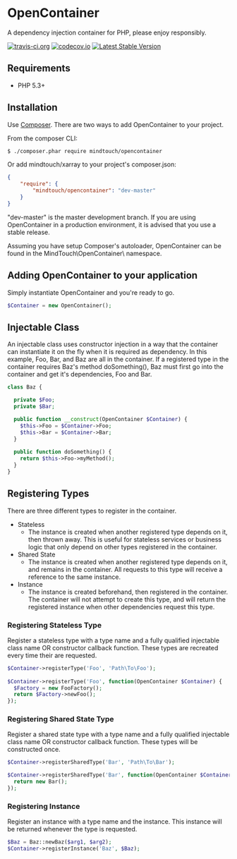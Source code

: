 # OpenContainer
A dependency injection container for PHP, please enjoy responsibly.

[![travis-ci.org](https://travis-ci.org/MindTouch/OpenContainer.svg?branch=master)](https://travis-ci.org/MindTouch/OpenContainer)
[![codecov.io](https://codecov.io/github/MindTouch/OpenContainer/coverage.svg?branch=master)](https://codecov.io/github/MindTouch/OpenContainer?branch=master)
[![Latest Stable Version](https://poser.pugx.org/mindtouch/opencontainer/version.svg)](https://packagist.org/packages/mindtouch/opencontainer)

## Requirements
* PHP 5.3+

## Installation
Use [Composer](https://getcomposer.org/). There are two ways to add OpenContainer to your project.

From the composer CLI:
```sh
$ ./composer.phar require mindtouch/opencontainer
```

Or add mindtouch/xarray to your project's composer.json:
```json
{
    "require": {
        "mindtouch/opencontainer": "dev-master"
    }
}
```
"dev-master" is the master development branch. If you are using OpenContainer in a production environment, it is advised that you use a stable release.

Assuming you have setup Composer's autoloader, OpenContainer can be found in the MindTouch\OpenContainer\ namespace.

## Adding OpenContainer to your application
Simply instantiate OpenContainer and you're ready to go.
```php
$Container = new OpenContainer();
```

## Injectable Class
An injectable class uses constructor injection in a way that the container can instantiate it on the fly when it is required as dependency. In this example, Foo, Bar, and Baz are all in the container. If a registered type in the container requires Baz's method doSomething(), Baz must first go into the container and get it's dependencies, Foo and Bar.
```php
class Baz {

  private $Foo;
  private $Bar;

  public function __construct(OpenContainer $Container) {
    $this->Foo = $Container->Foo;
    $this->Bar = $Container->Bar;
  }
  
  public function doSomething() {
    return $this->Foo->myMethod();
  }
}
```

## Registering Types
There are three different types to register in the container.

* Stateless
    * The instance is created when another registered type depends on it, then thrown away. This is useful for stateless services or business logic that only depend on other types registered in the container.
* Shared State
    * The instance is created when another registered type depends on it, and remains in the container. All requests to this type will receive a reference to the same instance.
* Instance
    * The instance is created beforehand, then registered in the container. The container will not attempt to create this type, and will return the registered instance when other dependencies request this type.

### Registering Stateless Type
Register a stateless type with a type name and a fully qualified injectable class name OR constructor callback function. These types are recreated every time their are requested.
```php
$Container->registerType('Foo', 'Path\To\Foo');
    
$Container->registerType('Foo', function(OpenContainer $Container) {
  $Factory = new FooFactory();
  return $Factory->newFoo();
});
```
### Registering Shared State Type
Register a shared state type with a type name and a fully qualified injectable class name OR constructor callback function. These types will be constructed once.
```php
$Container->registerSharedType('Bar', 'Path\To\Bar');

$Container->registerSharedType('Bar', function(OpenContainer $Container) {
  return new Bar();
});
```
### Registering Instance
Register an instance with a type name and the instance. This instance will be returned whenever the type is requested.
```php
$Baz = Baz::newBaz($arg1, $arg2);
$Container->registerInstance('Baz', $Baz);
```
